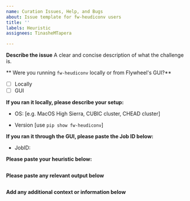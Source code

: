 ```yaml
---
name: Curation Issues, Help, and Bugs
about: Issue template for fw-heudiconv users
title: ''
labels: Heuristic
assignees: TinasheMTapera

---
```


**Describe the issue**
A clear and concise description of what the challenge is.

** Were you running `fw-heudiconv` locally or from Flywheel's GUI?**
- [ ] Locally
- [ ] GUI

**If you ran it locally, please describe your setup:**
 - OS: [e.g. MacOS High Sierra, CUBIC cluster, CHEAD cluster]

 - Version [use `pip show fw-heudiconv`]

**If you ran it through the GUI, please paste the Job ID below:**

- JobID:

**Please paste your heuristic below:**

```

```

**Please paste any relevant output below**
```

```

**Add any additional context or information below**
